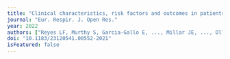 ```yaml
---
title: "Clinical characteristics, risk factors and outcomes in patients with severe COVID-19 registered in the ISARIC WHO clinical characterisation protocol: a prospective, multinational, multicentre, observational study."
journal: "Eur. Respir. J. Open Res."
year: 2022
authors: ["Reyes LF, Murthy S, Garcia-Gallo E, ..., Millar JE, ..., Olliaro PL."]
doi: "10.1183/23120541.00552-2021"
isFeatured: false
---
```

